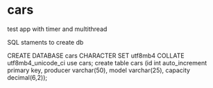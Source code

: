 # cars
test app with timer and multithread

SQL staments to create db

CREATE DATABASE cars CHARACTER SET utf8mb4 COLLATE utf8mb4_unicode_ci
use cars;
create table cars (id int auto_increment primary key, producer varchar(50), 
model varchar(25), capacity decimal(6,2));

